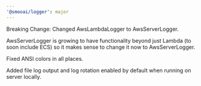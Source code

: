 ```yaml
---
'@smooai/logger': major
---
```


Breaking Change: Changed AwsLambdaLogger to AwsServerLogger.

AwsServerLogger is growing to have functionality beyond just Lambda (to soon include ECS) so it makes sense to change it now to AwsServerLogger.

Fixed ANSI colors in all places.

Added file log output and log rotation enabled by default when running on server locally.
